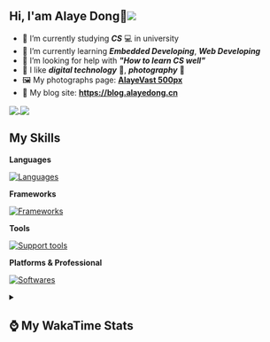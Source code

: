 ## Hi, **I'am Alaye Dong**👋<img src="https://visitor-badge.laobi.icu/badge?page_id=Alaye-Dong.Alaye-Dong"/>

- 📖 I’m currently studying ***CS*** 💻 in university
- 🌱 I’m currently learning ***Embedded Developing***, ***Web Developing***
- 🤔 I’m looking for help with ***"How to learn CS well"***
- 🤩 I like ***digital technology*** 📱, ***photography*** 📸
- 🖼️ My photographs page: **[AlayeVast 500px](https://500px.com.cn/AlayeVast)**
- 📰 My blog site: **https://blog.alayedong.cn**

<!--
[![Alaye's GitHub stats](https://github-readme-stats.vercel.app/api?username=Alaye-Dong&custom_title=Alaye%20Dong`s%20GitHub%20stats&show_icons=true&rank_icon=percentile&theme=transparent&include_all_commits=true&count_private=true)](https://github.com/anuraghazra/github-readme-stats) 
[![Top Langs](https://github-readme-stats.vercel.app/api/top-langs/?username=Alaye-Dong\&layout=compact&theme=transparent)](https://github.com/anuraghazra/github-readme-stats)
-->
<a href="https://github.com/anuraghazra/github-readme-stats">
  <img height=200 align="center" src="https://github-readme-stats.vercel.app/api?username=Alaye-Dong&custom_title=Alaye%20Dong`s%20GitHub%20stats&show_icons=true&rank_icon=percentile&theme=transparent&include_all_commits=true&count_private=true" />
</a>
<a href="https://github.com/anuraghazra/convoychat">
  <img height=200 align="center" src="https://github-readme-stats.vercel.app/api/top-langs/?username=Alaye-Dong&layout=compact&theme=transparent&include_all_commits=true&count_private=true&langs_count=8&card_width=300" />
</a>

## My Skills

**Languages**

[![Languages](https://go-skill-icons.vercel.app/api/icons?i=c,java,html,css,js,ts,py,dart&perline=15)](https://github.com/LelouchFR/skill-icons)

**Frameworks**

[![Frameworks](https://go-skill-icons.vercel.app/api/icons?i=arduino,platformio,spring,vue,nuxt,astro,tailwindcss,flutter&perline=15)](https://github.com/LelouchFR/skill-icons)

**Tools**

[![Support tools](https://go-skill-icons.vercel.app/api/icons?i=git,pnpm,vite,vitepress,pinia,anaconda,docker,nginx,mysql,redis&perline=15)](https://github.com/LelouchFR/skill-icons)

**Platforms & Professional**

[![Softwares](https://go-skill-icons.vercel.app/api/icons?i=windows,androidstudio,vscode,idea,pycharm,webstorm,ps,lr,davinci,canva,github,vercel&perline=15)](https://github.com/LelouchFR/skill-icons)

<details>	
  <summary><h2> ⌚ My WakaTime Stats </b></summary>

<!--START_SECTION:waka-->
![Code Time](http://img.shields.io/badge/Code%20Time-583%20hrs%2059%20mins-blue)

![Profile Views](http://img.shields.io/badge/Profile%20Views-12-blue)

![Lines of code](https://img.shields.io/badge/From%20Hello%20World%20I%27ve%20Written-1.0%20million%20lines%20of%20code-blue)

**🐱 My GitHub Data** 

> 📦 132.9 kB Used in GitHub's Storage 
 > 
> 🏆 281 Contributions in the Year 2025
 > 
> 🚫 Not Opted to Hire
 > 
> 📜 31 Public Repositories 
 > 
> 🔑 8 Private Repositories 
 > 
**I'm a Night 🦉** 

```text
🌞 Morning                137 commits         ██░░░░░░░░░░░░░░░░░░░░░░░   07.95 % 
🌆 Daytime                522 commits         ████████░░░░░░░░░░░░░░░░░   30.30 % 
🌃 Evening                730 commits         ███████████░░░░░░░░░░░░░░   42.37 % 
🌙 Night                  334 commits         █████░░░░░░░░░░░░░░░░░░░░   19.38 % 
```
📅 **I'm Most Productive on Monday** 

```text
Monday                   288 commits         ████░░░░░░░░░░░░░░░░░░░░░   16.72 % 
Tuesday                  263 commits         ████░░░░░░░░░░░░░░░░░░░░░   15.26 % 
Wednesday                237 commits         ███░░░░░░░░░░░░░░░░░░░░░░   13.76 % 
Thursday                 284 commits         ████░░░░░░░░░░░░░░░░░░░░░   16.48 % 
Friday                   235 commits         ███░░░░░░░░░░░░░░░░░░░░░░   13.64 % 
Saturday                 171 commits         ██░░░░░░░░░░░░░░░░░░░░░░░   09.92 % 
Sunday                   245 commits         ████░░░░░░░░░░░░░░░░░░░░░   14.22 % 
```


📊 **This Week I Spent My Time On** 

```text
💬 Programming Languages: 
TypeScript               2 hrs 29 mins       ████████░░░░░░░░░░░░░░░░░   32.76 % 
Markdown                 1 hr 51 mins        ██████░░░░░░░░░░░░░░░░░░░   24.39 % 
JSON                     1 hr 10 mins        ████░░░░░░░░░░░░░░░░░░░░░   15.51 % 
JavaScript               53 mins             ███░░░░░░░░░░░░░░░░░░░░░░   11.80 % 
Vue.js                   35 mins             ██░░░░░░░░░░░░░░░░░░░░░░░   07.67 % 

🔥 Editors: 
VS Code                  7 hrs 35 mins       █████████████████████████   99.53 % 
IntelliJ IDEA            2 mins              ░░░░░░░░░░░░░░░░░░░░░░░░░   00.47 % 
PyCharm                  0 secs              ░░░░░░░░░░░░░░░░░░░░░░░░░   00.00 % 

🐱‍💻 Projects: 
JXUT-BST-IO-VitePress-For6 hrs 12 mins       ████████████████████░░░░░   81.39 % 
ruoyi-plus-soybean       41 mins             ██░░░░░░░░░░░░░░░░░░░░░░░   09.13 % 
blog-fuwari-astro        30 mins             ██░░░░░░░░░░░░░░░░░░░░░░░   06.68 % 
first-vite-project       10 mins             █░░░░░░░░░░░░░░░░░░░░░░░░   02.19 % 
RuoYi-Vue-Plus-Agri-Demo 1 min               ░░░░░░░░░░░░░░░░░░░░░░░░░   00.38 % 
```

**I Mostly Code in Java** 

```text
Java                     8 repos             █████░░░░░░░░░░░░░░░░░░░░   20.00 % 
TypeScript               7 repos             ████░░░░░░░░░░░░░░░░░░░░░   17.50 % 
Vue                      2 repos             █░░░░░░░░░░░░░░░░░░░░░░░░   05.00 % 
Dart                     1 repo              █░░░░░░░░░░░░░░░░░░░░░░░░   02.50 % 
Jupyter Notebook         1 repo              █░░░░░░░░░░░░░░░░░░░░░░░░   02.50 % 
```



**Timeline**

![Lines of Code chart](https://raw.githubusercontent.com/Alaye-Dong/Alaye-Dong/main/assets/bar_graph.png)


 Last Updated on 05/09/2025 18:47:03 UTC
<!--END_SECTION:waka-->

</details>
